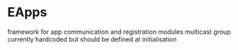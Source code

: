 # EApps
framework for app communication and registration modules
multicast group currently hardcoded but should be defined at initialisation
